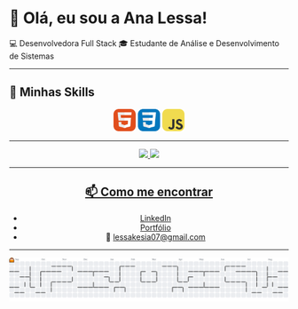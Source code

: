 # 👋 Olá, eu sou a Ana Lessa!

💻 Desenvolvedora Full Stack 
🎓 Estudante de Análise e Desenvolvimento de Sistemas

<hr>

## 🚀 Minhas Skills

<div align="center">
  <!--HTML-->
  <code><img height="40" src="https://raw.githubusercontent.com/tandpfun/skill-icons/65dea6c4eaca7da319e552c09f4cf5a9a8dab2c8/icons/HTML.svg"></code>
    <!--CSS-->
  <code><img height="40" src="https://raw.githubusercontent.com/tandpfun/skill-icons/65dea6c4eaca7da319e552c09f4cf5a9a8dab2c8/icons/CSS.svg"></code>
    <!--JS-->
  <code><img height="40" src="https://raw.githubusercontent.com/tandpfun/skill-icons/65dea6c4eaca7da319e552c09f4cf5a9a8dab2c8/icons/JavaScript.svg"></code>

<hr>

  <div align="center">
  <a href="https://github.com/analessp">
  <img height="180em" src="https://github-readme-stats.vercel.app/api?username=analessp&theme=midnight-purple&hide_border=false&include_all_commits=false&count_private=false"/>
  <img height="180em" src="https://github-readme-stats.vercel.app/api/top-langs/?username=analessp&theme=midnight-purple&hide_border=false&include_all_commits=false&count_private=false&layout=compact"/>
</div>

<hr>

## 📫 Como me encontrar
- [LinkedIn](https://www.linkedin.com/in/ana-lessa)
- [Portfólio](https://seu-portfolio.com)
- 📧 lessakesia07@gmail.com

<hr>

  <picture>
  <source media="(prefers-color-scheme: dark)" srcset="https://raw.githubusercontent.com/GabrielCordeiroBarrosoTeles/GabrielCordeiroBarrosoTeles/output/pacman-contribution-graph-dark.svg">
  <source media="(prefers-color-scheme: light)" srcset="https://raw.githubusercontent.com/GabrielCordeiroBarrosoTeles/GabrielCordeiroBarrosoTeles/output/pacman-contribution-graph.svg">
  <img alt="pacman contribution graph" src="https://raw.githubusercontent.com/GabrielCordeiroBarrosoTeles/GabrielCordeiroBarrosoTeles/output/pacman-contribution-graph.svg">
</picture>
